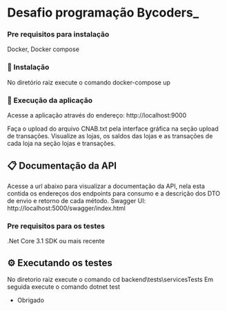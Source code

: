 # Desafio programação Bycoders_

### Pre requisitos para instalação

Docker, Docker compose


### 🔧 Instalação

No diretório raiz execute o comando
    docker-compose up


### 🔧 Execução da aplicação
    
Acesse a aplicação através do endereço:
    http://localhost:9000

Faça o upload do arquivo CNAB.txt pela interface gráfica na seção upload de transações.
Visualize as lojas, os saldos das lojas e as transações de cada loja na seção lojas e transações.


## 📋 Documentação da API

Acesse a url abaixo para visualizar a documentação da API, nela esta contida os endereços dos endpoints para consumo e a descrição dos DTO de envio e retorno de cada método.
    Swagger UI: http://localhost:5000/swagger/index.html
   


### Pre requisitos para os testes

.Net Core 3.1 SDK ou mais recente 


## ⚙️ Executando os testes

No diretorio raiz execute o comando
    cd backend\tests\servicesTests
Em seguida execute o comando
    dotnet test



* Obrigado 